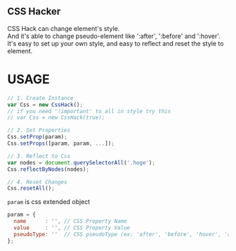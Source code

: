 CSS Hacker
----

CSS Hack can change element's style.  
And it's able to change pseudo-element like ':after', ':before' and ':hover'.  
It's easy to set up your own style, and easy to reflect and reset the style to element.

# USAGE
```javascript
// 1. Create Instance
var Css = new CssHack();
// if you need '!important' to all in style try this
// var Css = new CssHack(true);

// 2. Set Properties
Css.setProp(param);
Css.setProps([param, param, ...]);

// 3. Reflect to Css
var nodes = document.querySelectorAll('.hoge');
Css.reflectByNodes(nodes);

// 4. Reset Changes
Css.resetAll();
```

`param` is css extended object

```javascript
param = {
  name      : '', // CSS Property Name 
  value     : '', // CSS Property Value
  pseudoType: ''  // CSS pseudoType (ex: 'after', 'before', 'hover', 'active')
};
```

